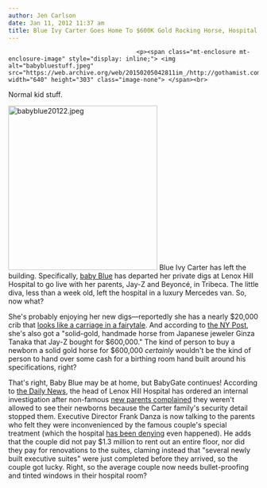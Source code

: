 ```yaml
---
author: Jen Carlson
date: Jan 11, 2012 11:37 am
title: Blue Ivy Carter Goes Home To $600K Gold Rocking Horse, Hospital Investigating Special Treatment
---
```


	
										<p><span class="mt-enclosure mt-enclosure-image" style="display: inline;"> <img alt="babybluestuff.jpeg" src="https://web.archive.org/web/20150205042811im_/http://gothamist.com/attachments/arts_jen/babybluestuff.jpeg" width="640" height="303" class="image-none"> </span><br>
<span class="photo_caption">Normal kid stuff.</span></p>

<p><span class="mt-enclosure mt-enclosure-image" style="display: inline;"> <img alt="babyblue20122.jpeg" src="https://web.archive.org/web/20150205042811im_/http://gothamist.com/attachments/arts_jen/babyblue20122.jpeg" width="300" height="331" class="image-right"> </span>Blue Ivy Carter has left the building. Specifically, <a href="https://web.archive.org/web/20150205042811/http://gothamist.com/tags/blueivy">baby Blue</a> has departed her private digs at Lenox Hill Hospital to go live with her parents, Jay-Z and Beyonc&#xE9;, in Tribeca. The little diva, less than a week old, left the hospital in a luxury Mercedes van. So, now what? </p>

<p>She&apos;s probably enjoying her new digs&#x2014;reportedly she has a nearly $20,000 crib that <a href="https://web.archive.org/web/20150205042811/http://www.poshtots.com/baby-furniture/baby-cribs/all-baby-cribs/fantasy-carriage-crib/18/2661/1313/12867/poshproductdetail.aspx">looks like a carriage in a fairytale</a>. And according to <a href="https://web.archive.org/web/20150205042811/http://www.nypost.com/p/news/local/manhattan/blinging_up_baby_F2J9meHKafEahag3zPl1JP?CMP=OTC-rss&amp;FEEDNAME=">the NY Post</a>, she&apos;s also got a &quot;solid-gold, handmade horse from Japanese jeweler Ginza Tanaka that Jay-Z bought for $600,000.&quot; The kind of person to buy a newborn a solid gold horse for $600,000 <em>certainly</em> wouldn&apos;t be the kind of person to hand over some cash for a birthing room hand built around his specifications, right? </p>

<p>That&apos;s right, Baby Blue may be at home, but BabyGate continues! According to <a href="https://web.archive.org/web/20150205042811/http://www.nydailynews.com/new-york/lenox-hill-hospital-investigates-jay-z-beyonce-security-parents-maternity-ward-article-1.1004317">the Daily News</a>, the head of Lenox Hill Hospital has ordered an internal investigation after non-famous <a href="https://web.archive.org/web/20150205042811/http://gothamist.com/2012/01/09/baby_blue_ivy.php">new parents complained</a> they weren&apos;t allowed to see their newborns because the Carter family&apos;s security detail stopped them. Executive Director Frank Danza is now talking to the parents who felt they were inconvenienced by the famous couple&apos;s special treatment (which the hospital <a href="https://web.archive.org/web/20150205042811/http://gothamist.com/2012/01/10/beyonce_jay-z_and_lenox_hill_hospit.php">has been denying</a> even happened). He adds that the couple did not pay $1.3 million to rent out an entire floor, nor did they pay for renovations to the suites, claming instead that &quot;several newly built executive suites&quot; were just completed before they arrived, so the couple got lucky. Right, so the average couple now needs bullet-proofing and tinted windows in their hospital room?</p>					
										
									
				